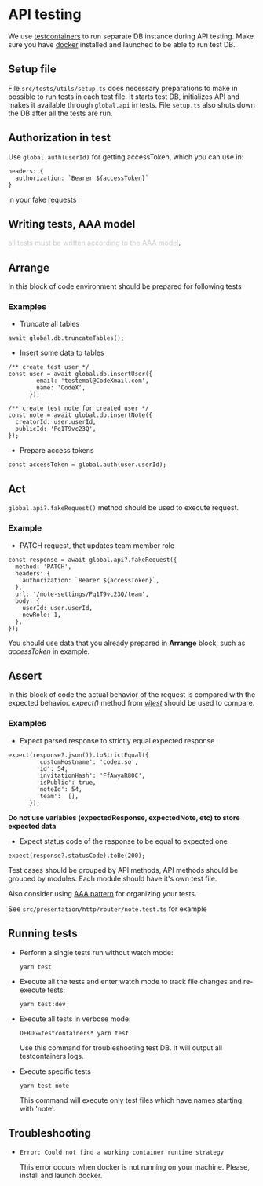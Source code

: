 # API testing

We use [testcontainers](https://testcontainers.com/) to run separate DB instance during API testing. Make sure you have [docker](https://www.docker.com/) installed and launched to be able to run test DB.

## Setup file
File `src/tests/utils/setup.ts` does necessary preparations to make in possible to run tests in each test file. It starts test DB, initializes API and makes it available through `global.api` in tests. File `setup.ts` also shuts down the DB after all the tests are run.

## Authorization in test
Use `global.auth(userId)` for getting accessToken, which you can use in:
```
headers: {
  authorization: `Bearer ${accessToken}`
}  
```
in your fake requests

## Writing tests, AAA model
<span style="color: rgba(0, 0, 0, 0.2);">all tests must be written according to the AAA model</span>.

## Arrange
In this block of code environment should be prepared for following tests

### Examples
- Truncate all tables
```
await global.db.truncateTables();
```

- Insert some data to tables
```
/** create test user */
const user = await global.db.insertUser({
        email: 'testemal@CodeXmail.com',
        name: 'CodeX',
      });

/** create test note for created user */
const note = await global.db.insertNote({
  creatorId: user.userId,
  publicId: 'Pq1T9vc23Q',
});
```

- Prepare access tokens
```
const accessToken = global.auth(user.userId);
```

## Act
`global.api?.fakeRequest()` method should be used to execute request.

### Example
- PATCH request, that updates team member role
``` 
const response = await global.api?.fakeRequest({
  method: 'PATCH',
  headers: {
    authorization: `Bearer ${accessToken}`,
  },
  url: '/note-settings/Pq1T9vc23Q/team',
  body: {
    userId: user.userId,
    newRole: 1,
  },
});
```
You should use data that you already prepared in **Arrange** block, such as *accessToken* in example.

## Assert
In this block of code the actual behavior of the request is compared with the expected behavior.
*expect()* method from [*vitest*](https://vitest.dev/guide/) should be used to compare.

### Examples
- Expect parsed response to strictly equal expected response
```
expect(response?.json()).toStrictEqual({
        'customHostname': 'codex.so',
        'id': 54,
        'invitationHash': 'FfAwyaR80C',
        'isPublic': true,
        'noteId': 54,
        'team':  [],
      });
```
**Do not use variables (expectedResponse, expectedNote, etc) to store expected data** 

- Expect status code of the response to be equal to expected one
```
expect(response?.statusCode).toBe(200);
```

Test cases should be grouped by API methods, API methods should be grouped by modules.
Each module should have it's own test file.

Also consider using [AAA pattern](https://medium.com/@pjbgf/title-testing-code-ocd-and-the-aaa-pattern-df453975ab80) for organizing your tests.

See `src/presentation/http/router/note.test.ts` for example

## Running tests
- Perform a single tests run without watch mode:
  ```
  yarn test
  ```

- Execute all the tests and enter watch mode to track file changes and re-execute tests:

  ```
  yarn test:dev
  ```

- Execute all tests in verbose mode:
  ```
  DEBUG=testcontainers* yarn test
  ```
  Use this command for troubleshooting test DB. It will output all testcontainers logs.
- Execute specific tests
  ```
  yarn test note
  ```
  This command will execute only test files which have names starting with 'note'.


## Troubleshooting
- `Error: Could not find a working container runtime strategy`

  This error occurs when docker is not running on your machine. Please, install and launch docker.